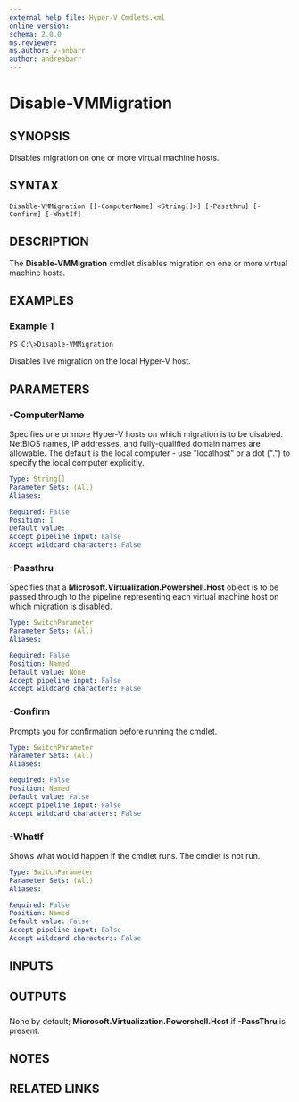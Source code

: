 ```yaml
---
external help file: Hyper-V_Cmdlets.xml
online version: 
schema: 2.0.0
ms.reviewer:
ms.author: v-anbarr
author: andreabarr
---
```


# Disable-VMMigration

## SYNOPSIS
Disables migration on one or more virtual machine hosts.

## SYNTAX

```
Disable-VMMigration [[-ComputerName] <String[]>] [-Passthru] [-Confirm] [-WhatIf]
```

## DESCRIPTION
The **Disable-VMMigration** cmdlet disables migration on one or more virtual machine hosts.

## EXAMPLES

### Example 1
```
PS C:\>Disable-VMMigration
```

Disables live migration on the local Hyper-V host.

## PARAMETERS

### -ComputerName
Specifies one or more Hyper-V hosts on which migration is to be disabled.
NetBIOS names, IP addresses, and fully-qualified domain names are allowable.
The default is the local computer - use "localhost" or a dot (".") to specify the local computer explicitly.

```yaml
Type: String[]
Parameter Sets: (All)
Aliases: 

Required: False
Position: 1
Default value: .
Accept pipeline input: False
Accept wildcard characters: False
```

### -Passthru
Specifies that a **Microsoft.Virtualization.Powershell.Host** object is to be passed through to the pipeline representing each virtual machine host on which migration is disabled.

```yaml
Type: SwitchParameter
Parameter Sets: (All)
Aliases: 

Required: False
Position: Named
Default value: None
Accept pipeline input: False
Accept wildcard characters: False
```

### -Confirm
Prompts you for confirmation before running the cmdlet.

```yaml
Type: SwitchParameter
Parameter Sets: (All)
Aliases: 

Required: False
Position: Named
Default value: False
Accept pipeline input: False
Accept wildcard characters: False
```

### -WhatIf
Shows what would happen if the cmdlet runs.
The cmdlet is not run.

```yaml
Type: SwitchParameter
Parameter Sets: (All)
Aliases: 

Required: False
Position: Named
Default value: False
Accept pipeline input: False
Accept wildcard characters: False
```

## INPUTS

## OUTPUTS

### 
None by default; **Microsoft.Virtualization.Powershell.Host** if **-PassThru** is present.

## NOTES

## RELATED LINKS



